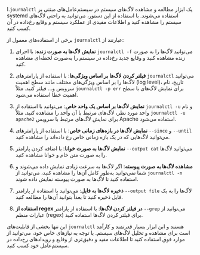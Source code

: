 ا.`journalctl` یک ابزار مطالعه و مشاهده لاگ‌های سیستم در سیستم‌عامل‌های مبتنی بر systemd استفاده می‌شوند. با استفاده از این دستور، می‌توانید به راحتی لاگ‌های سیستم را مشاهده کنید و اطلاعات مفیدی از عملکرد سیستم و وقایع رخ‌داده در آن کسب کنید.

برخی از استفاده‌های معمول از `journalctl` عبارتند از:

1. **نمایش لاگ‌ها به صورت زنده**: با اجرای `journalctl -f` می‌توانید لاگ‌ها را به صورت زنده مشاهده کنید و وقایع جدید رخ‌داده در سیستم را به‌صورت لحظه‌ای مشاهده کنید.

2. **فیلتر کردن لاگ‌ها بر اساس ویژگی‌ها**: با استفاده از پارامترهای `journalctl` می‌توانید لاگ‌ها را بر اساس ویژگی‌های مختلف مانند سطح اهمیت (log level)، تاریخ، نام سرویس و... فیلتر کنید. مثلاً `journalctl -p err` برای نمایش لاگ‌های با سطح اهمیت خطا استفاده می‌شود.

3. **نمایش لاگ‌ها بر اساس یک واحد خاص**: می‌توانید با استفاده از `journalctl -u` و نام واحد مورد نظر، لاگ‌های مرتبط با آن واحد را مشاهده کنید. مثلاً `journalctl -u apache2` برای نمایش لاگ‌های مرتبط با سرویس Apache استفاده می‌شود.

4. **نمایش لاگ‌ها در بازه‌های زمانی خاص**: با استفاده از پارامترهای `--since` و `--until` می‌توانید لاگ‌هایی که در یک بازه زمانی خاص رخ داده‌اند را مشاهده کنید.

5. **نمایش لاگ‌ها به صورت خوانا**: با اضافه کردن پارامتر `--output cat` می‌توانید لاگ‌ها را به صورت متن خام و خوانا مشاهده کنید.

6. **مشاهده لاگ‌ها به صورت پیوسته**: اگر لاگ‌ها به سرعت زیادی نمایش داده می‌شوند و شما نمی‌توانید به‌طور کامل آن‌ها را مشاهده کنید، می‌توانید از `journalctl -n` استفاده کنید تا لاگ‌ها به صورت پیوسته نمایش داده شوند.

7. **ذخیره لاگ‌ها به فایل**: می‌توانید با استفاده از پارامتر `--output file` لاگ‌ها را به یک فایل ذخیره کنید تا بعداً بتوانید آن‌ها را مطالعه کنید.

8. **استفاده از regex در فیلتر کردن لاگ‌ها**: با استفاده از پارامتر `--grep` می‌توانید از عبارات منظم (regex) برای فیلتر کردن لاگ‌ها استفاده کنید.

این تنها بخشی از قابلیت‌های `journalctl` هستند و این ابزار بسیار قدرتمند و کارآمد است برای مشاهده و تحلیل لاگ‌های سیستم. با توجه به نیازهای خاص خود، می‌توانید از موارد فوق استفاده کنید تا اطلاعات مفید و دقیق‌تری از وقایع و رویدادهای رخ‌داده در سیستم‌عامل خود کسب کنید.
